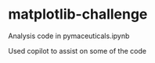 # matplotlib-challenge

Analysis code in pymaceuticals.ipynb

Used copilot to assist on some of the code
